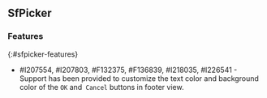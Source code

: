 ## SfPicker

### Features

{:#sfpicker-features}

* \#I207554, \#I207803, \#F132375, \#F136839, \#I218035, \#I226541 - Support has been provided to customize the text color and background color of the `OK` and` Cancel` buttons in footer view.